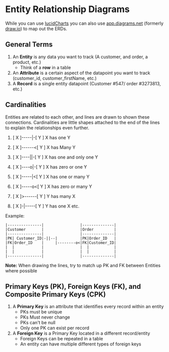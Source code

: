 # Entity Relationship Diagrams

While you can use [lucidCharts](https://lucid.app/pricing/lucidchart#/pricing) you can also use [app.diagrams.net](https://app.diagrams.net/) (formerly [draw.io](draw.io)) to map out the ERDs.

## General Terms

1. An **Entity** is any data you want to track (A customer, and order, a product, etc.)
   - Think of a **row** in a table
2. An **Attribute** is a certain aspect of the datapoint you want to track (customer_id, customer_firstName, etc.)
3. A **Record** is a single entity datapoint (Customer #547/ order #3273813, etc.)

## Cardinalities

Entities are related to each other, and lines are drawn to shown these connections. Cardinalities are little shapes attached to the end of the lines to explain the relationships even further.

1. [ X ]-----|-[ Y ] X has one Y
2. [ X ]------<[ Y ] X has Many Y
3. [ X ]----||-[ Y ] X has one and only one Y
4. [ X ]----o|-[ Y ] X has zero or one Y
5. [ X ]-----|<[ Y ] X has one or many Y
6. [ X ]-----o<[ Y ] X has zero or many Y

7. [ X ]>------[ Y ] Y has many X
8. [ X ]-|-----[ Y ] Y has one X
   etc.

Example:

```
|---------------|                |--------------|
|Customer       |                |Order         |
|---------------|                |--------------|
|PK| Customer_ID|-||--|          |PK|Order_ID   |
|FK|Order_ID    |     |--------o<|FK|Customer_ID|
|  |            |                |  |           |
|  |            |                |  |           |
|---------------|                |--------------|
```

**Note:** When drawing the lines, try to match up PK and FK between Entities where possible

## Primary Keys (PK), Foreign Keys (FK), and Composite Primary Keys (CPK)

1. A **Primary Key** is an attribute that identifies every record within an entity
   - PKs must be unique
   - PKs Must never change
   - PKs can't be null
   - Only one PK can exist per record
2. A **Foreign Key** is a Primary Key located in a different record/entity
   - Foreign Keys can be repeated in a table
   - An entity can have multiple different types of foreign keys
